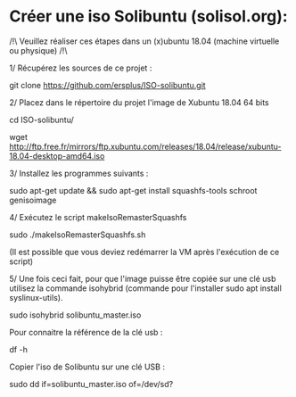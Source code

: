 # Créer une iso Solibuntu (solisol.org):

/!\ Veuillez réaliser ces étapes dans un (x)ubuntu 18.04 (machine virtuelle ou physique) /!\

1/ Récupérez les sources de ce projet :

git clone https://github.com/ersplus/ISO-solibuntu.git

2/ Placez dans le répertoire du projet l'image de Xubuntu 18.04 64 bits

cd ISO-solibuntu/

wget http://ftp.free.fr/mirrors/ftp.xubuntu.com/releases/18.04/release/xubuntu-18.04-desktop-amd64.iso

3/ Installez les programmes suivants :

sudo apt-get update && sudo apt-get install squashfs-tools schroot genisoimage

4/ Exécutez le script makeIsoRemasterSquashfs

sudo ./makeIsoRemasterSquashfs.sh

(Il est possible que vous deviez redémarrer la VM après l'exécution de ce script)

5/ Une fois ceci fait, pour que l'image puisse être copiée sur une clé usb utilisez la commande isohybrid (commande pour l'installer sudo apt install syslinux-utils).

sudo isohybrid solibuntu_master.iso

Pour connaitre la référence de la clé usb :

df -h

Copier l'iso de Solibuntu sur une clé USB :

sudo dd if=solibuntu_master.iso of=/dev/sd?
